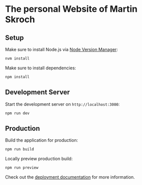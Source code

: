 # The personal Website of Martin Skroch

## Setup

Make sure to install Node.js via [Node Version Manager](https://github.com/nvm-sh/nvm?tab=readme-ov-file#installing-and-updating):

```bash
nvm install
```

Make sure to install dependencies:

```bash
npm install
```

## Development Server

Start the development server on `http://localhost:3000`:

```bash
npm run dev
```

## Production

Build the application for production:

```bash
npm run build
```

Locally preview production build:

```bash
npm run preview
```

Check out the [deployment documentation](https://nuxt.com/docs/getting-started/deployment) for more information.
